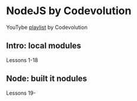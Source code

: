 # NodeJS by Codevolution

YouTybe [playlist](https://www.youtube.com/watch?v=LAUi8pPlcUM&list=PLC3y8-rFHvwh8shCMHFA5kWxD9PaPwxaY) by Codevolution


## Intro: local modules
Lessons 1-18

## Node: built it nodules
Lessons 19-